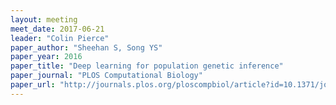 ```yaml
---
layout: meeting
meet_date: 2017-06-21
leader: "Colin Pierce"
paper_author: "Sheehan S, Song YS"
paper_year: 2016
paper_title: "Deep learning for population genetic inference"
paper_journal: "PLOS Computational Biology"
paper_url: "http://journals.plos.org/ploscompbiol/article?id=10.1371/journal.pcbi.1004845"
---
```

